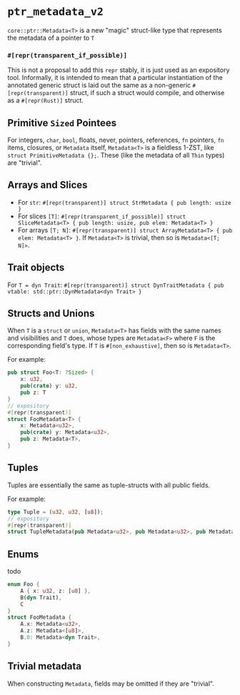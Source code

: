 # `ptr_metadata_v2`

`core::ptr::Metadata<T>` is a new "magic" struct-like type that represents the metadata of a pointer to `T`

### `#[repr(transparent_if_possible)]`

This is not a proposal to add this `repr` stably, it is just used as an expository tool. Informally, it is intended to mean that a particular instantiation of the annotated generic struct is laid out the same as a non-generic `#[repr(transparent)]` struct, if such a struct would compile, and otherwise as a `#[repr(Rust)]` struct.


## Primitive `Sized` Pointees

For integers, `char`, `bool`, floats, never, pointers, references, `fn` pointers, `fn` items, closures, or `Metadata` itself, `Metadata<T>` is a fieldless 1-ZST, like `struct PrimitiveMetadata {};`. These (like the metadata of all `Thin` types) are "trivial".

## Arrays and Slices
* For `str`: `#[repr(transparent)] struct StrMetadata { pub length: usize }`
* For slices `[T]`: `#[repr(transparent_if_possible)] struct SliceMetadata<T> { pub length: usize, pub elem: Metadata<T> }`
* For arrays `[T; N]`: `#[repr(transparent)] struct ArrayMetadata<T> { pub elem: Metadata<T> }`. If `Metadata<T>` is trivial, then so is `Metadata<[T; N]>`.

## Trait objects

For `T = dyn Trait`: `#[repr(transparent)] struct DynTraitMetadata { pub vtable: std::ptr::DynMetadata<dyn Trait> }`


## Structs and Unions

When `T` is a `struct` or `union`, `Metadata<T>` has fields with the same names and visibilities and `T` does, whose types are `Metadata<F>` where `F` is the corresponding field's type. If `T` is `#[non_exhaustive]`, then so is `Metadata<T>`.

For example:

```Rust
pub struct Foo<T: ?Sized> {
	x: u32,
	pub(crate) y: u32,
	pub z: T
}
// expository
#[repr(transparent)]
struct FooMetadata<T> {
	x: Metadata<u32>,
	pub(crate) y: Metadata<u32>,
	pub z: Metadata<T>,
}
```


## Tuples

Tuples are essentially the same as tuple-structs with all public fields.

For example:

```Rust
type Tuple = (u32, u32, [u8]);
// expository
#[repr(transparent)]
struct TupleMetadata(pub Metadata<u32>, pub Metadata<u32>, pub Metadata<[u8]>);
```

## Enums

todo

```Rust  
enum Foo {
	A { x: u32, z: [u8] },
	B(dyn Trait),
	C
}
struct FooMetadata {
	A.x: Metadata<u32>,
	A.z: Metadata<[u8]>,
	B.0: Metadata<dyn Trait>,
}
```

## Trivial metadata

When constructing `Metadata`, fields may be omitted if they are "trivial".